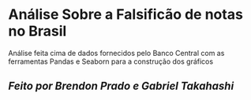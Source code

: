 # Análise Sobre a Falsificão de notas no Brasil
Análise feita cima de dados fornecidos pelo Banco Central com as ferramentas Pandas e Seaborn para a construção dos gráficos

## *Feito por Brendon Prado e Gabriel Takahashi*
